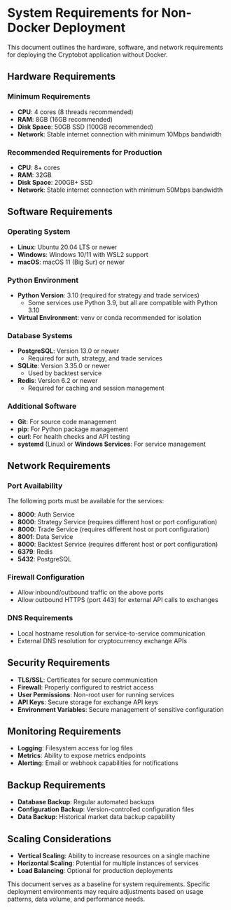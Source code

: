 # System Requirements for Non-Docker Deployment

This document outlines the hardware, software, and network requirements for deploying the Cryptobot application without Docker.

## Hardware Requirements

### Minimum Requirements
- **CPU**: 4 cores (8 threads recommended)
- **RAM**: 8GB (16GB recommended)
- **Disk Space**: 50GB SSD (100GB recommended)
- **Network**: Stable internet connection with minimum 10Mbps bandwidth

### Recommended Requirements for Production
- **CPU**: 8+ cores
- **RAM**: 32GB
- **Disk Space**: 200GB+ SSD
- **Network**: Stable internet connection with minimum 50Mbps bandwidth

## Software Requirements

### Operating System
- **Linux**: Ubuntu 20.04 LTS or newer
- **Windows**: Windows 10/11 with WSL2 support
- **macOS**: macOS 11 (Big Sur) or newer

### Python Environment
- **Python Version**: 3.10 (required for strategy and trade services)
  - Some services use Python 3.9, but all are compatible with Python 3.10
- **Virtual Environment**: venv or conda recommended for isolation

### Database Systems
- **PostgreSQL**: Version 13.0 or newer
  - Required for auth, strategy, and trade services
- **SQLite**: Version 3.35.0 or newer
  - Used by backtest service
- **Redis**: Version 6.2 or newer
  - Required for caching and session management

### Additional Software
- **Git**: For source code management
- **pip**: For Python package management
- **curl**: For health checks and API testing
- **systemd** (Linux) or **Windows Services**: For service management

## Network Requirements

### Port Availability
The following ports must be available for the services:
- **8000**: Auth Service
- **8000**: Strategy Service (requires different host or port configuration)
- **8000**: Trade Service (requires different host or port configuration)
- **8001**: Data Service
- **8000**: Backtest Service (requires different host or port configuration)
- **6379**: Redis
- **5432**: PostgreSQL

### Firewall Configuration
- Allow inbound/outbound traffic on the above ports
- Allow outbound HTTPS (port 443) for external API calls to exchanges

### DNS Requirements
- Local hostname resolution for service-to-service communication
- External DNS resolution for cryptocurrency exchange APIs

## Security Requirements

- **TLS/SSL**: Certificates for secure communication
- **Firewall**: Properly configured to restrict access
- **User Permissions**: Non-root user for running services
- **API Keys**: Secure storage for exchange API keys
- **Environment Variables**: Secure management of sensitive configuration

## Monitoring Requirements

- **Logging**: Filesystem access for log files
- **Metrics**: Ability to expose metrics endpoints
- **Alerting**: Email or webhook capabilities for notifications

## Backup Requirements

- **Database Backup**: Regular automated backups
- **Configuration Backup**: Version-controlled configuration files
- **Data Backup**: Historical market data backup capability

## Scaling Considerations

- **Vertical Scaling**: Ability to increase resources on a single machine
- **Horizontal Scaling**: Potential for multiple instances of services
- **Load Balancing**: Optional for production deployments

This document serves as a baseline for system requirements. Specific deployment environments may require adjustments based on usage patterns, data volume, and performance needs.